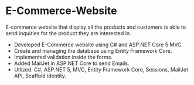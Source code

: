 # E-Commerce-Website
E-commerce website that display all the products and customers is able to send inquiries for the product they are interested in.


- Developed E-Commerce website using C# and ASP.NET Core 5 MVC. 
- Create and managing the database using Entity Framework Core.
- Implemented validation inside the forms.
- Added MailJet in ASP.NET Core to send Emails.
- Utlized: C#, ASP.NET 5, MVC, Entity Framework Core, Sessions, MailJet API, Scaffold identity.

